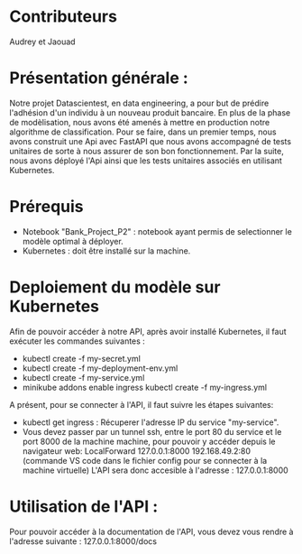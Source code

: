 # Contributeurs
Audrey et Jaouad 

# Présentation générale :

Notre projet Datascientest, en data engineering, a pour but de prédire l'adhésion d'un individu à un nouveau produit bancaire.
En plus de la phase de modèlisation, nous avons été amenés à mettre en production notre algorithme de classification.
Pour se faire, dans un premier temps,  nous avons construit une Api avec FastAPI que nous avons accompagné de tests unitaires de sorte à nous assurer de son bon fonctionnement. Par la suite, nous avons déployé l'Api ainsi que les tests unitaires associés en utilisant Kubernetes. 


# Prérequis
*  Notebook "Bank_Project_P2" : notebook ayant permis de selectionner le modèle optimal à déployer.
* Kubernetes : doit être installé sur la machine.

# Deploiement du modèle sur Kubernetes 

Afin de pouvoir accéder à notre API, après avoir installé Kubernetes, il faut exécuter les commandes suivantes :
* kubectl create -f my-secret.yml
* kubectl create -f my-deployment-env.yml
* kubectl create -f my-service.yml
* minikube addons enable ingress
  kubectl create -f my-ingress.yml

A présent, pour se connecter à l'API,  il faut suivre les étapes suivantes: 
* kubectl get ingress : Récuperer  l'adresse IP du service "my-service". 
* Vous devez passer par un tunnel ssh, entre le port 80 du service et le port 8000 de la machine machine, pour pouvoir y accéder depuis le navigateur web:
LocalForward  127.0.0.1:8000 192.168.49.2:80 (commande VS code dans le fichier config pour se connecter à la machine virtuelle)
L'API sera donc accesible à l'adresse : 127.0.0.1:8000

# Utilisation de l'API :

Pour pouvoir accéder à la documentation de l'API, vous devez vous rendre à l'adresse suivante : 127.0.0.1:8000/docs
